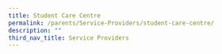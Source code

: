 ```yaml
---
title: Student Care Centre
permalink: /parents/Service-Providers/student-care-centre/
description: ""
third_nav_title: Service Providers
---
```

